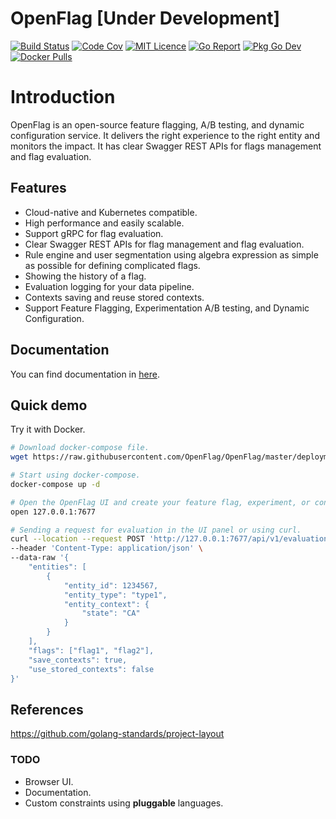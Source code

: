 # OpenFlag [Under Development]

[![Build Status][1]][2]
[![Code Cov][3]][4]
[![MIT Licence][5]][6]
[![Go Report][7]][8]
[![Pkg Go Dev][9]][10]
[![Docker Pulls][11]][12]

# Introduction

OpenFlag is an open-source feature flagging, A/B testing, and dynamic configuration service. It delivers the right experience to the right entity and monitors the impact. It has clear Swagger REST APIs for flags management and flag evaluation.

## Features

* Cloud-native and Kubernetes compatible.
* High performance and easily scalable.
* Support gRPC for flag evaluation.
* Clear Swagger REST APIs for flag management and flag evaluation.
* Rule engine and user segmentation using algebra expression as simple as possible for defining complicated flags.
* Showing the history of a flag.
* Evaluation logging for your data pipeline.
* Contexts saving and reuse stored contexts.
* Support Feature Flagging, Experimentation A/B testing, and Dynamic Configuration.

## Documentation

You can find documentation in <a href="https://openflag.github.io">here</a>.

## Quick demo

Try it with Docker.

```bash
# Download docker-compose file.
wget https://raw.githubusercontent.com/OpenFlag/OpenFlag/master/deployments/docker/openflag/docker-compose.yml

# Start using docker-compose.
docker-compose up -d

# Open the OpenFlag UI and create your feature flag, experiment, or configuration.
open 127.0.0.1:7677

# Sending a request for evaluation in the UI panel or using curl.
curl --location --request POST 'http://127.0.0.1:7677/api/v1/evaluation' \
--header 'Content-Type: application/json' \
--data-raw '{
    "entities": [
        {
            "entity_id": 1234567,
            "entity_type": "type1",
            "entity_context": {
                "state": "CA"
            }
        }
    ],
    "flags": ["flag1", "flag2"],
    "save_contexts": true,
    "use_stored_contexts": false
}'
```

## References

https://github.com/golang-standards/project-layout

### TODO

* Browser UI.
* Documentation.
* Custom constraints using **pluggable** languages.

[1]: https://img.shields.io/drone/build/OpenFlag/OpenFlag.svg?style=flat-square&logo=drone
[2]: https://cloud.drone.io/OpenFlag/OpenFlag
[3]: https://img.shields.io/codecov/c/gh/OpenFlag/OpenFlag?logo=codecov&style=flat-square
[4]: https://codecov.io/gh/OpenFlag/OpenFlag
[5]: https://img.shields.io/github/license/OpenFlag/OpenFlag?style=flat-square
[6]: https://opensource.org/licenses/mit-license.php
[7]: https://goreportcard.com/badge/github.com/OpenFlag/OpenFlag?style=flat-square
[8]: https://goreportcard.com/report/github.com/OpenFlag/OpenFlag
[9]: https://pkg.go.dev/badge/github.com/OpenFlag/OpenFlag
[10]: https://pkg.go.dev/github.com/OpenFlag/OpenFlag
[11]: https://img.shields.io/docker/pulls/openflag/openflag.svg?style=flat-square
[12]: https://hub.docker.com/r/openflag/openflag
